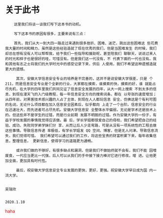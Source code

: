 # 关于此书

        这里我们将谈一谈我们写下这本书的动机。

        写下这本书的原因有很多，主要来说有三点：

        首先，我们从大一到大四一路走过来遇到很多挫折、困难、迷茫，跳出这些困难这 些花费我大量的时间和精力，虽然是这些经验造就了现在优秀的我们，但是当困难发生 的时候，我们却总在想有没有人可以帮帮我，给予我们一些指导和援助呢，甚至陪我们 聊聊天，说说过来人的时光和样子也是很好的哇，可惜没有。但是我们这一代没有，不 代表下面的一代也没有。我和其他有志之士将我们的大学时光中的感受记录下来，供后 人使用，我们不希望这种遗憾造就更大的遗憾。

         其次，安徽大学信息安全专业的培养是不完善的，这并不是说安徽大学很差，只是 个 211，而是信息安全专业是个全新的行业，大家都在摸索，谁摸索的快，摸索的好，谁 就能占尽先机，在大学的四年里我们共同见证了信息安全发展的四年，从大一网上搜索 不到太多的信息，到现在漫天飞的入门级教程，每一年信息安全方向的搜索词条，都在 以夸张的速度增加；从四年前，对黑客技术感兴趣的人占了主体，到现在人人都玩信息 安全，仿佛这是个有利可图的名词，无论什么项目都在加入信息安全因素后，似乎都向 上走了一个台阶。信息安全的行业在迅速壮大，而先进者可占尽先机。安徽大学信息安 全整体水平偏弱，无论是学术还是技术上的。但这些并不是学生的过错，而是行业前期 发展不明朗的过错。作为安徽大学的一份子，有益于学校发展的事情我觉得应该做。最 后，学长学姐都很爱自己的母校，我们希望把自己的经验、成功、失败同学弟学妹们分 享，从而让后人少走弯路，可是从没有一项系统性的工程去做这些事情。导致信息传递 率极低，有学长学姐发 QQ 空间、博客，但是无人问津。导致信息流失，我们觉得可惜。 我们希望可以通过我们的工作，将这些宝贵的财富积累下来，每年收集信息，整理信息， 更新信息，使得学习的道路更为通畅。

         或许我们做的不够好，有很多缺点和漏洞，但是我们不做始终就不会有，我们不能 因噎废食，一代应当更比一代强，后人可以从我们的手中接下接力棒对它进行修改，增 进。让他更加全面，更加具有时代性。

         最后，祝安徽大学信息安全专业发展的更快，更好，更强。祝安徽大学早日成为国 内一流大学。

                                                                                                                吴瑞欣

                                                                                                             2020.1.10
                                                                                                             



<html>
<body>
        
<font color=#FF0000 >haha</font>
</body>
</html>
